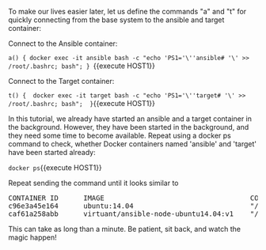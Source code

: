 To make our lives easier later, let us define the commands "a" and "t" for quickly connecting from the base system to the ansible and target container:

Connect to the Ansible container:
 
```a() { docker exec -it ansible bash -c "echo 'PS1='\''ansible# '\' >> /root/.bashrc; bash"; } ```{{execute HOST1}}
 
Connect to the Target container:
 
``` t() {  docker exec -it target bash -c "echo 'PS1='\''target# '\' >> /root/.bashrc; bash";  } ```{{execute HOST1}}
 
In this tutorial, we already have started an ansible and a target container in the background. However, they have been started in the background, and they need some time to become available. Repeat using a docker ps command to check, whether Docker containers named 'ansible' and 'target' have been started already:
 
`docker ps`{{execute HOST1}}
 
Repeat sending the command until it looks similar to
<pre class="file" data-filename="hosts">
CONTAINER ID      IMAGE                                   COMMAND                 CREATED         STATUS        PORTS NAMES
c96e3a45e164      ubuntu:14.04                            "/bin/bash -c 'whi..."  11 seconds ago  Up 9 seconds  target
caf61a258abb      virtuant/ansible-node-ubuntu14.04:v1    "/bin/bash -c 'whi..."  13 seconds ago  Up 11 seconds ansible
</pre>

This can take as long than a minute. Be patient, sit back, and watch the magic happen! 
